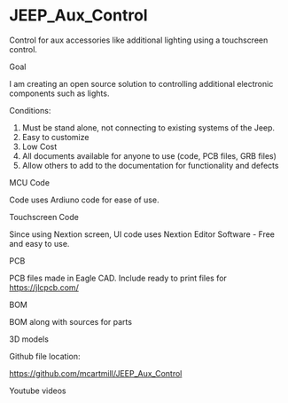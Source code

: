 # JEEP_Aux_Control
Control for aux accessories like additional lighting using a touchscreen control.

Goal

I am creating an open source solution to controlling additional electronic components such as lights.  

Conditions:
1.    Must be stand alone, not connecting to existing systems of the Jeep.
2.    Easy to customize
3.    Low Cost
4.    All documents available for anyone to use (code, PCB files, GRB files)
5.    Allow others to add to the documentation for functionality and defects


MCU Code

Code uses Ardiuno code for ease of use.


Touchscreen Code

Since using Nextion screen, UI code uses Nextion Editor Software - Free and easy to use.


PCB

PCB files made in Eagle CAD.  Include ready to print files for https://jlcpcb.com/


BOM

BOM along with sources for parts

3D models


Github file location:

https://github.com/mcartmill/JEEP_Aux_Control

Youtube videos
